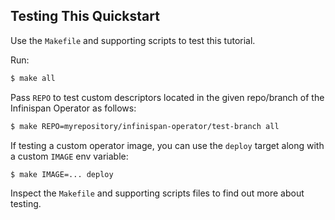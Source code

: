 Testing This Quickstart
-----------------------
Use the `Makefile` and supporting scripts to test this tutorial.

Run:
```bash
$ make all
```

Pass `REPO` to test custom descriptors located in the given repo/branch of the Infinispan Operator as follows:

```bash
$ make REPO=myrepository/infinispan-operator/test-branch all
```

If testing a custom operator image, you can use the `deploy` target along with a custom `IMAGE` env variable:

```bash
$ make IMAGE=... deploy
```

Inspect the `Makefile` and supporting scripts files to find out more about testing.
